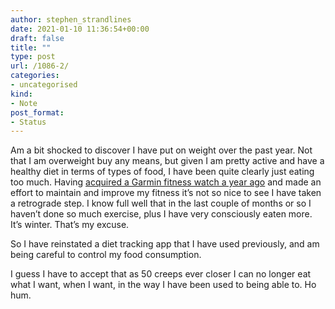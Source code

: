 ```yaml
---
author: stephen_strandlines
date: 2021-01-10 11:36:54+00:00
draft: false
title: ""
type: post
url: /1086-2/
categories:
- uncategorised
kind:
- Note
post_format:
- Status
---
```


Am a bit shocked to discover I have put on weight over the past year. Not that I am overweight buy any means, but given I am pretty active and have a healthy diet in terms of types of food, I have been quite clearly just eating too much. Having [acquired a Garmin fitness watch a year ago](https://strandlines.blog/112/) and made an effort to maintain and improve my fitness it’s not so nice to see I have taken a retrograde step. I know full well that in the last couple of months or so I haven’t done so much exercise, plus I have very consciously eaten more. It’s winter. That’s my excuse.

So I have reinstated a diet tracking app that I have used previously, and am being careful to control my food consumption.

I guess I have to accept that as 50 creeps ever closer I can no longer eat what I want, when I want, in the way I have been used to being able to. Ho hum.
